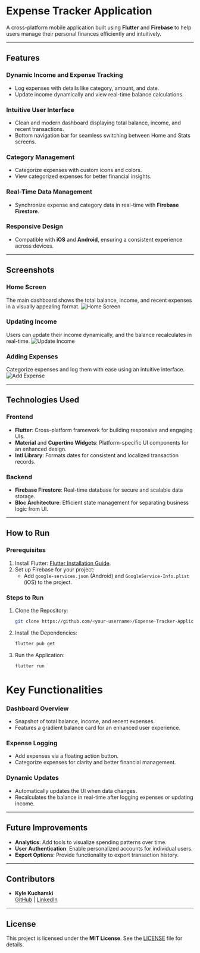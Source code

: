 # Expense Tracker Application

A cross-platform mobile application built using **Flutter** and **Firebase** to help users manage their personal finances efficiently and intuitively.

---

## Features

### Dynamic Income and Expense Tracking
- Log expenses with details like category, amount, and date.
- Update income dynamically and view real-time balance calculations.

### Intuitive User Interface
- Clean and modern dashboard displaying total balance, income, and recent transactions.
- Bottom navigation bar for seamless switching between Home and Stats screens.

### Category Management
- Categorize expenses with custom icons and colors.
- View categorized expenses for better financial insights.

### Real-Time Data Management
- Synchronize expense and category data in real-time with **Firebase Firestore**.

### Responsive Design
- Compatible with **iOS** and **Android**, ensuring a consistent experience across devices.

---
## Screenshots

### Home Screen
The main dashboard shows the total balance, income, and recent expenses in a visually appealing format.
![Home Screen](expense_tracker1/assets/ExpenseTrackerHomeScreen.png)

### Updating Income
Users can update their income dynamically, and the balance recalculates in real-time.
![Update Income](expense_tracker1/assets/ExpenseTrackerUpdateIncome.png)

### Adding Expenses
Categorize expenses and log them with ease using an intuitive interface.
![Add Expense](expense_tracker1/assets/ExpenseTrackerCreateCategory.png)

---

## Technologies Used

### Frontend
- **Flutter**: Cross-platform framework for building responsive and engaging UIs.
- **Material** and **Cupertino Widgets**: Platform-specific UI components for an enhanced design.
- **Intl Library**: Formats dates for consistent and localized transaction records.

### Backend
- **Firebase Firestore**: Real-time database for secure and scalable data storage.
- **Bloc Architecture**: Efficient state management for separating business logic from UI.

---

## How to Run

### Prerequisites
1. Install Flutter: [Flutter Installation Guide](https://flutter.dev/docs/get-started/install).
2. Set up Firebase for your project:
   - Add `google-services.json` (Android) and `GoogleService-Info.plist` (iOS) to the project.

### Steps to Run
1. Clone the Repository:
   ```bash
   git clone https://github.com/<your-username>/Expense-Tracker-Application.git
   ```
2. Install the Dependencies:
   ```bash
   flutter pub get
   ```
3. Run the Application:
   ```bash
   flutter run
   ```

# Key Functionalities

### Dashboard Overview
- Snapshot of total balance, income, and recent expenses.
- Features a gradient balance card for an enhanced user experience.

### Expense Logging
- Add expenses via a floating action button.
- Categorize expenses for clarity and better financial management.

### Dynamic Updates
- Automatically updates the UI when data changes.
- Recalculates the balance in real-time after logging expenses or updating income.

---

## Future Improvements

- **Analytics**: Add tools to visualize spending patterns over time.
- **User Authentication**: Enable personalized accounts for individual users.
- **Export Options**: Provide functionality to export transaction history.

---

## Contributors

- **Kyle Kucharski**  
  [GitHub](https://github.com/kylekucharski) | [LinkedIn](https://www.linkedin.com/in/kyle-kucharski-32603927a/)

---

## License

This project is licensed under the **MIT License**. See the [LICENSE](./LICENSE) file for details.

   
